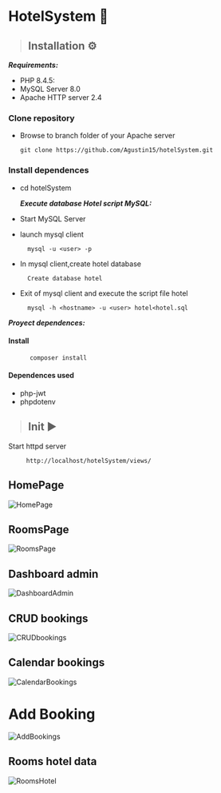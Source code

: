 # HotelSystem 🏨

 >## Installation ⚙
   <em><strong>Requirements:</strong></em>
  - PHP 8.4.5:
  - MySQL Server 8.0
  - Apache HTTP server 2.4
    
 ### Clone repository
 - Browse to branch folder of your Apache server
   
       git clone https://github.com/Agustin15/hotelSystem.git

 ### Install dependences  
 - cd hotelSystem
   
   <em><strong>Execute database Hotel script MySQL:</strong></em>
  - Start MySQL Server
  - launch mysql client
    
          mysql -u <user> -p
  - In mysql client,create hotel database
    
          Create database hotel
  - Exit of mysql client and execute the script file hotel
    
          mysql -h <hostname> -u <user> hotel<hotel.sql
    
  <em><strong>Proyect dependences:</strong></em>

   #### Install
          composer install 
   
   #### Dependences used 
   - php-jwt
   - phpdotenv
  
 >## Init ▶
  Start httpd server
         
         http://localhost/hotelSystem/views/

  ## HomePage
  ![HomePage](https://i.postimg.cc/fRn1kwNy/home.png)
  
  ## RoomsPage
  ![RoomsPage](https://i.postimg.cc/jqXSTF0G/select-Rooms1.png)

  ## Dashboard admin
  ![DashboardAdmin](https://i.postimg.cc/NGJLTzJR/dashboard.png)

  ## CRUD bookings
  ![CRUDbookings](https://i.postimg.cc/260P5Jd5/table-Bookings.png)

  ## Calendar bookings
  ![CalendarBookings](https://i.postimg.cc/nLmQ1bSX/calendar.png)

  # Add Booking 
  ![AddBookings](https://i.postimg.cc/xTZNm1jv/add-Booking.png)
   
  ## Rooms hotel data
  ![RoomsHotel](https://i.postimg.cc/XY4VPMvZ/rooms-Hotel.png)

    
   
